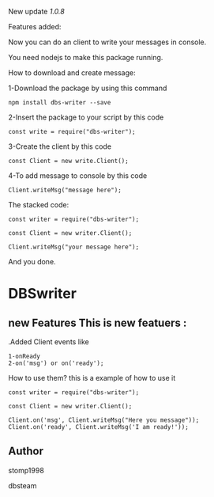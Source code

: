 New update *1.0.8*

Features added:

Now you can do an client to write your messages in console.

You need nodejs to make this package running.

How to download and create message:

1-Download the package by using this command 
```
npm install dbs-writer --save
```



2-Insert the package to your script by this code 
```
const write = require("dbs-writer");
```



3-Create the client by this code 
```
const Client = new write.Client();
```



4-To add message to console by this code 
```
Client.writeMsg("message here");
```

The stacked code: 
```
const writer = require("dbs-writer");

const Client = new writer.Client();

Client.writeMsg("your message here");

```
And you done.

DBSwriter
=============
new Features 
This is new featuers :
---
.Added Client events like
```
1-onReady
2-on('msg') or on('ready');
```
How to use them? this is a example of how to use it
```
const writer = require("dbs-writer");

const Client = new writer.Client();

Client.on('msg', Client.writeMsg("Here you message"));
Client.on('ready', Client.writeMsg('I am ready!'));
```

Author
-----------
stomp1998

dbsteam

